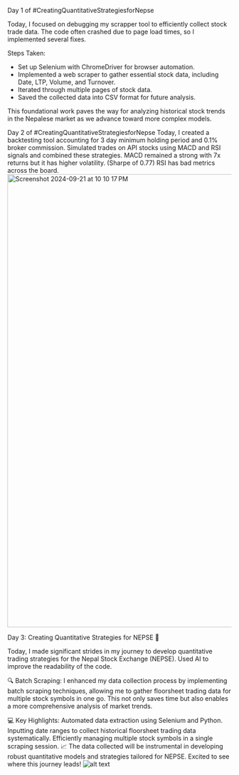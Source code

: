 Day 1 of #CreatingQuantitativeStrategiesforNepse

Today, I focused on debugging my scrapper tool to efficiently collect stock trade data. The code often crashed due to page load times, so I implemented several fixes.

Steps Taken:
- Set up Selenium with ChromeDriver for browser automation.
- Implemented a web scraper to gather essential stock data, including Date, LTP, Volume, and Turnover.
- Iterated through multiple pages of stock data.
- Saved the collected data into CSV format for future analysis.

This foundational work paves the way for analyzing historical stock trends in the Nepalese market as we advance toward more complex models.


Day 2 of #CreatingQuantitativeStrategiesforNepse
Today, I created a backtesting tool accounting for 3 day minimum holding period and 0.1% broker commission.
Simulated trades on API stocks using MACD and RSI signals and combined these strategies.
MACD remained a strong with 7x returns but it has higher volatility. (Sharpe of 0.77)
RSI has bad metrics across the board.
<img width="1016" alt="Screenshot 2024-09-21 at 10 10 17 PM" src="https://github.com/user-attachments/assets/fb7102a9-c1bd-4515-b285-e2e6844de993">

Day 3: Creating Quantitative Strategies for NEPSE 🌟

Today, I made significant strides in my journey to develop quantitative trading strategies for the Nepal Stock Exchange (NEPSE). Used AI to improve the readability of the code.

🔍 Batch Scraping: I enhanced my data collection process by implementing batch scraping techniques, allowing me to gather floorsheet trading data for multiple stock symbols in one go. This not only saves time but also enables a more comprehensive analysis of market trends.

💻 Key Highlights:
Automated data extraction using Selenium and Python.
Inputting date ranges to collect historical floorsheet trading data systematically.
Efficiently managing multiple stock symbols in a single scraping session.
📈 The data collected will be instrumental in developing robust quantitative models and strategies tailored for NEPSE. Excited to see where this journey leads!
![alt text](<Screenshot 2024-09-22 at 2.56.16 PM.png>)
